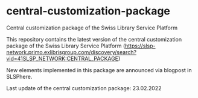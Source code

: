 # central-customization-package
Central customization package of the Swiss Library Service Platform

This repository contains the latest version of the central customization package of the Swiss Library Service Platform (https://slsp-network.primo.exlibrisgroup.com/discovery/search?vid=41SLSP_NETWORK:CENTRAL_PACKAGE)

New elements implemented in this package are announced via blogpost in SLSPhere.

Last update of the central customization package: 23.02.2022
